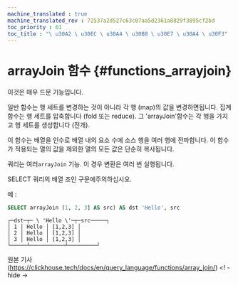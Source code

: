 ```yaml
---
machine_translated : true
machine_translated_rev : 72537a2d527c63c07aa5d2361a8829f3895cf2bd
toc_priority : 61
toc_title : "\ u30A2 \ u30EC \ u30A4 \ u30B8 \ u30E7 \ u30A4 \ u30F3"
---
```


# arrayJoin 함수 {#functions_arrayjoin}

이것은 매우 드문 기능입니다.

일반 함수는 행 세트를 변경하는 것이 아니라 각 행 (map)의 값을 변경하면됩니다.
집계 함수는 행 세트를 압축합니다 (fold 또는 reduce).
그 'arrayJoin'함수는 각 행을 가지고 행 세트를 생성합니다 (전개).

이 함수는 배열을 인수로 배열 내의 요소 수에 소스 행을 여러 행에 전파합니다.
이 함수가 적용되는 열의 값을 제외한 열의 모든 값은 단순히 복사됩니다.

쿼리는 여러`arrayJoin` 기능. 이 경우 변환은 여러 번 실행됩니다.

SELECT 쿼리의 배열 조인 구문에주의하십시오.

예 :

```sql
SELECT arrayJoin (1, 2, 3] AS src) AS dst 'Hello', src
```

```text
┌─dst─┬─ \ 'Hello \'─┬─src─────┐
│ 1 │ Hello │ [1,2,3] │
│ 2 │ Hello │ [1,2,3] │
│ 3 │ Hello │ [1,2,3] │
└─────┴───────────┴─────────┘
```

원본 기사 (https://clickhouse.tech/docs/en/query_language/functions/array_join/) <! - hide ->

